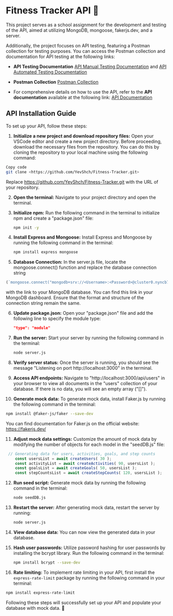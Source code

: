 # Fitness Tracker API :bicyclist:
 This project serves as a school assignment for the development and testing of the API, aimed at utilizing MongoDB, mongoose, fakerjs.dev, and a server.
 
 Additionally, the project focuses on API testing, featuring a Postman collection for testing purposes. You can access the Postman collection and documentation for API testing at the following links:

- **API Testing Documentation** [API Manual Testing Documentation](https://github.com/YevShch/Fitness-Tracker/blob/main/API_Testing_Documentation.md) and [API Automated Testing Documentation](https://github.com/YevShch/Fitness-Tracker/blob/main/API_AUTO_Testing_Documentation.md)  

- **Postman Collection** [Postman Collection](https://universal-trinity-236527-1.postman.co/workspace/Team-Workspace~f02dc3c9-cf61-4a68-859f-12f952372c2e/collection/33841208-94536aae-954b-41dd-a659-31841f79e949?action=share&creator=33841208)

- For comprehensive details on how to use the API, refer to the **API documentation** available at the following link: [API Documentation](https://github.com/YevShch/Fitness-Tracker/blob/main/API_Documentation.md)

## API Installation Guide

To set up your API, follow these steps:

1. **Initialize a new project and download repository files:** Open your VSCode editor and create a new project directory. Before proceeding, download the necessary files from the repository. You can do this by cloning the repository to your local machine using the following command:

```bash
Copy code
git clone <https://github.com/YevShch/Fitness-Tracker.git>
```
Replace <https://github.com/YevShch/Fitness-Tracker.git> with the URL of your repository.

2. **Open the terminal:** Navigate to your project directory and open the terminal.

3. **Initialize npm:** Run the following command in the terminal to initialize npm and create a "package.json" file:
   ```bash
   npm init -y
   ```

4. **Install Express and Mongoose:** Install Express and Mongoose by running the following command in the terminal:
   ```bash
   npm install express mongoose
   ```
5. **Database Connection:** In the server.js file, locate the mongoose.connect() function and replace the database connection string 
```javascript
(`mongoose.connect("mongodb+srv://<Username>:<Password>@cluster0.nyncb7g.mongodb.net/<DB-Name>")`) 
```
with the link to your MongoDB database. You can find this link in your MongoDB dashboard. 
Ensure that the format and structure of the connection string remain the same.

6. **Update package.json:** Open your "package.json" file and add the following line to specify the module type:
   ```json
   "type": "module"
   ```

7. **Run the server:** Start your server by running the following command in the terminal:
   ```bash
   node server.js
   ```

8. **Verify server status:** Once the server is running, you should see the message "Listening on port http://localhost:3000" in the terminal.

9. **Access API endpoints:** Navigate to "http://localhost:3000/api/users" in your browser to view all documents in the "users" collection of your database. If there is no data, you will see an empty array ("[]").

10. **Generate mock data:** To generate mock data, install Faker.js by running the following command in the terminal:
   ```bash
   npm install @faker-js/faker --save-dev
   ```
   You can find documentation for Faker.js on the official website: https://fakerjs.dev/

11. **Adjust mock data settings:** Customize the amount of mock data by modifying the number of objects for each model in the "seedDB.js" file:
```javascript
 // Generating data for users, activities, goals, and step counts
    const usersList = await createUsers( 30 );
    const activityList = await createActivities( 90, usersList );
    const goalsList = await createGoals( 50, usersList );
    const stepCountsList = await createStepCounts( 120, usersList );
```
12. **Run seed script:** Generate mock data by running the following command in the terminal:
    ```bash
    node seedDB.js
    ```

13. **Restart the server:** After generating mock data, restart the server by running:
    ```bash
    node server.js
    ```

14. **View database data:** You can now view the generated data in your database.

15. **Hash user passwords:** Utilize password hashing for user passwords by installing the bcrypt library. Run the following command in the terminal:
    ```bash
    npm install bcrypt --save-dev
    ```
16. **Rate limiting:** To implement rate limiting in your API, first install the `express-rate-limit` package by running the following command in your terminal:

```bash
npm install express-rate-limit
```

Following these steps will successfully set up your API and populate your database with mock data. :satellite:

